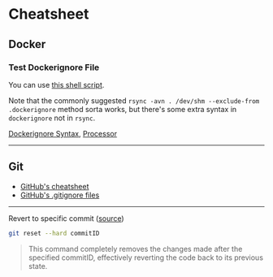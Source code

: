 # Cheatsheet

## Docker

### Test Dockerignore File

You can use [this shell script](https://gist.github.com/sgdan/1cc6a8becc023d3b9b2c7b9dd379f102).

Note that the commonly suggested `rsync -avn . /dev/shm --exclude-from .dockerignore` method sorta works, but there's some extra syntax in `dockerignore` not in `rsync`.

[Dockerignore Syntax](https://docs.docker.com/build/building/context/#syntax), [Processor](https://github.com/jayjansheski/codebook/edit/main/cheatsheet.md)

---

## Git

- [GitHub's cheatsheet](https://training.github.com/downloads/github-git-cheat-sheet/)
- [GitHub's .gitignore files](https://github.com/github/gitignore)

---

Revert to specific commit ([source](https://stackoverflow.com/questions/4372435/how-can-i-rollback-a-git-repository-to-a-specific-commit))
```sh
git reset --hard commitID
```
> This command completely removes the changes made after the specified commitID, effectively reverting the code back to its previous state.

